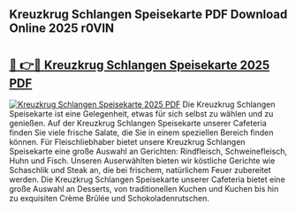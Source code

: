 ## Kreuzkrug Schlangen Speisekarte PDF Download Online 2025 r0VIN

# <h2><a href="http://gc7mf0.nevu.top/?p=Kreuzkrug+Schlangen+Speisekarte">🔗 👉🔴 Kreuzkrug Schlangen Speisekarte 2025 PDF</a></h2>

[![Kreuzkrug Schlangen Speisekarte 2025 PDF](https://i.imgur.com/dBaPXMq.png)](http://gc7mf0.nevu.top/?p=Kreuzkrug+Schlangen+Speisekarte)
Die Kreuzkrug Schlangen Speisekarte ist eine Gelegenheit, etwas für sich selbst zu wählen und zu genießen. Auf der Kreuzkrug Schlangen Speisekarte unserer Cafeteria finden Sie viele frische Salate, die Sie in einem speziellen Bereich finden können. Für Fleischliebhaber bietet unsere Kreuzkrug Schlangen Speisekarte eine große Auswahl an Gerichten: Rindfleisch, Schweinefleisch, Huhn und Fisch. Unseren Auserwählten bieten wir köstliche Gerichte wie Schaschlik und Steak an, die bei frischem, natürlichem Feuer zubereitet werden. Die Kreuzkrug Schlangen Speisekarte unserer Cafeteria bietet eine große Auswahl an Desserts, von traditionellen Kuchen und Kuchen bis hin zu exquisiten Crème Brûlée und Schokoladenrutschen.
